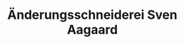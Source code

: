 ---
title: "Änderungsschneiderei Sven Aagaard"
url: /flensburg/aenderungsschneiderei-sven-aagaard/
shop: Schneiderei
---
